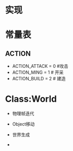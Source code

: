 # 实现

# 常量表
## ACTION
  - ACTION_ATTACK = 0 #攻击
  - ACTION_MING = 1 # 开采
  - ACTION_BUILD = 2 # 建造

# Class:World

 - 物理帧迭代

 - Object移动
 
 - 世界生成
 
 - 
